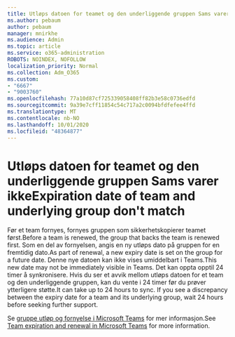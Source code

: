 ```yaml
---
title: Utløps datoen for teamet og den underliggende gruppen Sams varer ikke
ms.author: pebaum
author: pebaum
manager: mnirkhe
ms.audience: Admin
ms.topic: article
ms.service: o365-administration
ROBOTS: NOINDEX, NOFOLLOW
localization_priority: Normal
ms.collection: Adm_O365
ms.custom:
- "6667"
- "9003760"
ms.openlocfilehash: 77a10d87cf725339058408ff82b3e58c0736edfd
ms.sourcegitcommit: 9a39e7cff11854c54c717a2c0094bfdfefee4ffd
ms.translationtype: MT
ms.contentlocale: nb-NO
ms.lasthandoff: 10/01/2020
ms.locfileid: "48364877"
---
```

# <a name="expiration-date-of-team-and-underlying-group-dont-match"></a><span data-ttu-id="20cf2-102">Utløps datoen for teamet og den underliggende gruppen Sams varer ikke</span><span class="sxs-lookup"><span data-stu-id="20cf2-102">Expiration date of team and underlying group don't match</span></span>

<span data-ttu-id="20cf2-103">Før et team fornyes, fornyes gruppen som sikkerhetskopierer teamet først.</span><span class="sxs-lookup"><span data-stu-id="20cf2-103">Before a team is renewed, the group that backs the team is renewed first.</span></span> <span data-ttu-id="20cf2-104">Som en del av fornyelsen, angis en ny utløps dato på gruppen for en fremtidig dato.</span><span class="sxs-lookup"><span data-stu-id="20cf2-104">As part of renewal, a new expiry date is set on the group for a future date.</span></span> <span data-ttu-id="20cf2-105">Denne nye datoen kan ikke vises umiddelbart i Teams.</span><span class="sxs-lookup"><span data-stu-id="20cf2-105">This new date may not be immediately visible in Teams.</span></span> <span data-ttu-id="20cf2-106">Det kan oppta opptil 24 timer å synkronisere. Hvis du ser et avvik mellom utløps datoen for et team og den underliggende gruppen, kan du vente i 24 timer før du prøver ytterligere støtte.</span><span class="sxs-lookup"><span data-stu-id="20cf2-106">It can take up to 24 hours to sync. If you see a discrepancy between the expiry date for a team and its underlying group, wait 24 hours before seeking further support.</span></span>  

<span data-ttu-id="20cf2-107">Se [gruppe utløp og fornyelse i Microsoft Teams](https://docs.microsoft.com/microsoftteams/team-expiration-renewal)  for mer informasjon.</span><span class="sxs-lookup"><span data-stu-id="20cf2-107">See [Team expiration and renewal in Microsoft Teams](https://docs.microsoft.com/microsoftteams/team-expiration-renewal)  for more information.</span></span>
